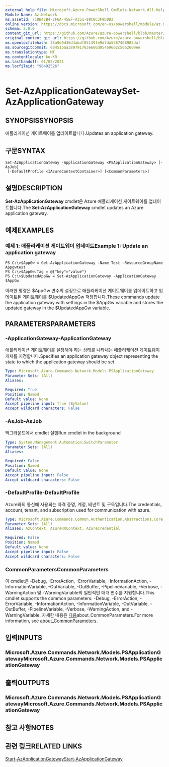 ```yaml
---
external help file: Microsoft.Azure.PowerShell.Cmdlets.Network.dll-Help.xml
Module Name: Az.Network
ms.assetid: 7C8B47B4-2F6A-45EF-A351-88C8C3F9D0D3
online version: https://docs.microsoft.com/en-us/powershell/module/az.network/set-azapplicationgateway
schema: 2.0.0
content_git_url: https://github.com/Azure/azure-powershell/blob/master/src/Network/Network/help/Set-AzApplicationGateway.md
original_content_git_url: https://github.com/Azure/azure-powershell/blob/master/src/Network/Network/help/Set-AzApplicationGateway.md
ms.openlocfilehash: 38a9d9d36d4abdf85149fe9d7da5387468985daf
ms.sourcegitcommit: 68451baa389791703e666d95469602c5652609ee
ms.translationtype: MT
ms.contentlocale: ko-KR
ms.lasthandoff: 01/05/2021
ms.locfileid: "98492526"
---
```

# <span data-ttu-id="45bd9-101">Set-AzApplicationGateway</span><span class="sxs-lookup"><span data-stu-id="45bd9-101">Set-AzApplicationGateway</span></span>

## <span data-ttu-id="45bd9-102">SYNOPSIS</span><span class="sxs-lookup"><span data-stu-id="45bd9-102">SYNOPSIS</span></span>
<span data-ttu-id="45bd9-103">애플리케이션 게이트웨이를 업데이트합니다.</span><span class="sxs-lookup"><span data-stu-id="45bd9-103">Updates an application gateway.</span></span>

## <span data-ttu-id="45bd9-104">구문</span><span class="sxs-lookup"><span data-stu-id="45bd9-104">SYNTAX</span></span>

```
Set-AzApplicationGateway -ApplicationGateway <PSApplicationGateway> [-AsJob]
 [-DefaultProfile <IAzureContextContainer>] [<CommonParameters>]
```

## <span data-ttu-id="45bd9-105">설명</span><span class="sxs-lookup"><span data-stu-id="45bd9-105">DESCRIPTION</span></span>
<span data-ttu-id="45bd9-106">**Set-AzApplicationGateway** cmdlet은 Azure 애플리케이션 게이트웨이를 업데이트합니다.</span><span class="sxs-lookup"><span data-stu-id="45bd9-106">The **Set-AzApplicationGateway** cmdlet updates an Azure application gateway.</span></span>

## <span data-ttu-id="45bd9-107">예제</span><span class="sxs-lookup"><span data-stu-id="45bd9-107">EXAMPLES</span></span>

### <span data-ttu-id="45bd9-108">예제 1: 애플리케이션 게이트웨이 업데이트</span><span class="sxs-lookup"><span data-stu-id="45bd9-108">Example 1: Update an application gateway</span></span>
```
PS C:\>$AppGw = Get-AzApplicationGateway -Name Test -ResourceGroupName Appgwtest
PS C:\>$AppGw.Tag = @{"key"="value"}
PS C:\>$UpdatedAppGw = Set-AzApplicationGateway -ApplicationGateway $AppGw
```

<span data-ttu-id="45bd9-109">이러한 명령은 $AppGw 변수의 설정으로 애플리케이션 게이트웨이를 업데이트하고 업데이트된 게이트웨이를 $UpdatedAppGw 저장합니다.</span><span class="sxs-lookup"><span data-stu-id="45bd9-109">These commands update the application gateway with settings in the $AppGw variable and stores the updated gateway in the $UpdatedAppGw variable.</span></span>

## <span data-ttu-id="45bd9-110">PARAMETERS</span><span class="sxs-lookup"><span data-stu-id="45bd9-110">PARAMETERS</span></span>

### <span data-ttu-id="45bd9-111">-ApplicationGateway</span><span class="sxs-lookup"><span data-stu-id="45bd9-111">-ApplicationGateway</span></span>
<span data-ttu-id="45bd9-112">애플리케이션 게이트웨이를 설정해야 하는 상태를 나타내는 애플리케이션 게이트웨이 개체를 지정합니다.</span><span class="sxs-lookup"><span data-stu-id="45bd9-112">Specifies an application gateway object representing the state to which the application gateway should be set.</span></span>

```yaml
Type: Microsoft.Azure.Commands.Network.Models.PSApplicationGateway
Parameter Sets: (All)
Aliases:

Required: True
Position: Named
Default value: None
Accept pipeline input: True (ByValue)
Accept wildcard characters: False
```

### <span data-ttu-id="45bd9-113">-AsJob</span><span class="sxs-lookup"><span data-stu-id="45bd9-113">-AsJob</span></span>
<span data-ttu-id="45bd9-114">백그라운드에서 cmdlet 실행</span><span class="sxs-lookup"><span data-stu-id="45bd9-114">Run cmdlet in the background</span></span>

```yaml
Type: System.Management.Automation.SwitchParameter
Parameter Sets: (All)
Aliases:

Required: False
Position: Named
Default value: None
Accept pipeline input: False
Accept wildcard characters: False
```

### <span data-ttu-id="45bd9-115">-DefaultProfile</span><span class="sxs-lookup"><span data-stu-id="45bd9-115">-DefaultProfile</span></span>
<span data-ttu-id="45bd9-116">Azure와의 통신에 사용되는 자격 증명, 계정, 테넌트 및 구독입니다.</span><span class="sxs-lookup"><span data-stu-id="45bd9-116">The credentials, account, tenant, and subscription used for communication with azure.</span></span>

```yaml
Type: Microsoft.Azure.Commands.Common.Authentication.Abstractions.Core.IAzureContextContainer
Parameter Sets: (All)
Aliases: AzContext, AzureRmContext, AzureCredential

Required: False
Position: Named
Default value: None
Accept pipeline input: False
Accept wildcard characters: False
```

### <span data-ttu-id="45bd9-117">CommonParameters</span><span class="sxs-lookup"><span data-stu-id="45bd9-117">CommonParameters</span></span>
<span data-ttu-id="45bd9-118">이 cmdlet은 -Debug, -ErrorAction, -ErrorVariable, -InformationAction, -InformationVariable, -OutVariable, -OutBuffer, -PipelineVariable, -Verbose, -WarningAction 및 -WarningVariable의 일반적인 매개 변수를 지원합니다.</span><span class="sxs-lookup"><span data-stu-id="45bd9-118">This cmdlet supports the common parameters: -Debug, -ErrorAction, -ErrorVariable, -InformationAction, -InformationVariable, -OutVariable, -OutBuffer, -PipelineVariable, -Verbose, -WarningAction, and -WarningVariable.</span></span> <span data-ttu-id="45bd9-119">자세한 내용은 [다음](http://go.microsoft.com/fwlink/?LinkID=113216)about_CommonParameters.</span><span class="sxs-lookup"><span data-stu-id="45bd9-119">For more information, see [about_CommonParameters](http://go.microsoft.com/fwlink/?LinkID=113216).</span></span>

## <span data-ttu-id="45bd9-120">입력</span><span class="sxs-lookup"><span data-stu-id="45bd9-120">INPUTS</span></span>

### <span data-ttu-id="45bd9-121">Microsoft.Azure.Commands.Network.Models.PSApplicationGateway</span><span class="sxs-lookup"><span data-stu-id="45bd9-121">Microsoft.Azure.Commands.Network.Models.PSApplicationGateway</span></span>

## <span data-ttu-id="45bd9-122">출력</span><span class="sxs-lookup"><span data-stu-id="45bd9-122">OUTPUTS</span></span>

### <span data-ttu-id="45bd9-123">Microsoft.Azure.Commands.Network.Models.PSApplicationGateway</span><span class="sxs-lookup"><span data-stu-id="45bd9-123">Microsoft.Azure.Commands.Network.Models.PSApplicationGateway</span></span>

## <span data-ttu-id="45bd9-124">참고 사항</span><span class="sxs-lookup"><span data-stu-id="45bd9-124">NOTES</span></span>

## <span data-ttu-id="45bd9-125">관련 링크</span><span class="sxs-lookup"><span data-stu-id="45bd9-125">RELATED LINKS</span></span>

[<span data-ttu-id="45bd9-126">Start-AzApplicationGateway</span><span class="sxs-lookup"><span data-stu-id="45bd9-126">Start-AzApplicationGateway</span></span>](./Start-AzApplicationGateway.md)


